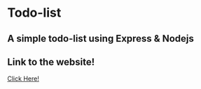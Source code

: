 # Todo-list 
<h2>A simple todo-list using Express & Nodejs</h2>
<h2>Link to the website!</h2>
<a href="https://secret-badlands-94048.herokuapp.com/">Click Here!</a>
